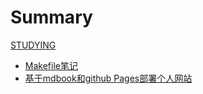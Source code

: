 # Summary

[STUDYING]()

- [Makefile笔记](studying/makefile.md)
- [基于mdbook和github Pages部署个人网站](studying/基于mdbook和github-pages部署个人网站.md)

